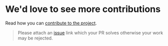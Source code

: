 # We'd love to see more contributions

Read how you can [contribute to the project](https://github.com/kataras/blob/master/CONTRIBUTING.md).

> Please attach an [issue](https://github.com/guijun/iris/issues) link which your PR solves otherwise your work may be rejected.